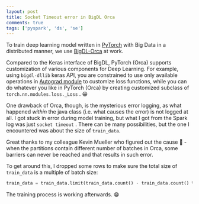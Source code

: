 ```yaml
---
layout: post
title: Socket Timeout error in BigDL Orca
comments: true
tags: ['pyspark', 'ds', 'se']
---
```


To train deep learning model written in [PyTorch](https://pytorch.org) with Big Data in a distributed manner, we use [BigDL-Orca](https://bigdl.readthedocs.io/en/latest/doc/Orca/) at work. 

Compared to the Keras interface of BigDL, PyTorch (Orca) supports customization of various components for Deep Learning. For example, using `bigdl-dllib` keras API, you are constrained to use only available operations in [Autograd module](https://bigdl.readthedocs.io/en/latest/doc/DLlib/Overview/dllib.html#autograd-examples-using-bigdl-dllb-keras-python-api) to customize loss functions, while you can do whatever you like in PyTorch (Orca) by creating customized subclass of `torch.nn.modules.loss._Loss` . 😁

One drawback of Orca, though, is the mysterious error logging, as what happened *within* the java class (i.e. what causes the error) is not logged at all. I got stuck in error during model training, but what I got from the Spark log was just `socket timeout` . There can be many possibilities, but the one I encountered was about the size of `train_data`. 

Great thanks to my colleague Kevin Mueller who figured out the cause 🙏 - when the partitions contain different number of batches in Orca, some barriers can never be reached and that results in such error. 

To get around this, I dropped some rows to make sure the total size of `train_data` is a multiple of batch size:

```python
train_data = train_data.limit(train_data.count() - train_data.count() % batch_size)
```

The training process is working afterwards. 😁
